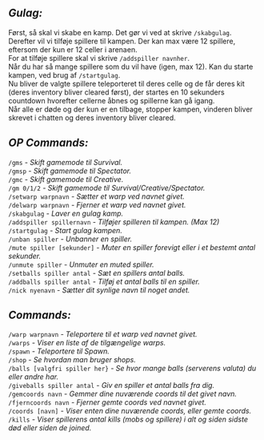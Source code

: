 ## __***Gulag:***__<br>
Først, så skal vi skabe en kamp. Det gør vi ved at skrive `/skabgulag`. <br>
Derefter vil vi tilføje spillere til kampen. Der kan max være 12 spillere, eftersom der kun er 12 celler i arenaen. <br>
For at tilføje spillere skal vi skrive `/addspiller navnher`. <br>
Når du har så mange spillere som du vil have (igen, max 12). Kan du starte kampen, ved brug af `/startgulag`. <br>
Nu bliver de valgte spillere teleporteret til deres celle og de får deres kit (deres inventory bliver cleared først), der startes en 10 sekunders countdown hvorefter cellerne åbnes og spillerne kan gå igang. <br>
Når alle er døde og der kun er en tilbage, stopper kampen, vinderen bliver skrevet i chatten og deres inventory bliver cleared.
 
## __***OP Commands:***__ <br>
`/gms` *- Skift gamemode til Survival.* <br>
`/gmsp` *- Skift gamemode til Spectator.* <br>
`/gmc` *- Skift gamemode til Creative.* <br>
`/gm 0/1/2` *- Skift gamemode til Survival/Creative/Spectator.* <br>
`/setwarp warpnavn` *- Sætter et warp ved navnet givet.* <br>
`/delwarp warpnavn` *- Fjerner et warp ved navnet givet.* <br>
`/skabgulag` *- Laver en gulag kamp.* <br>
`/addspiller spillernavn` *- Tilføjer spilleren til kampen. (Max 12)* <br>
`/startgulag` *- Start gulag kampen.* <br>
`/unban spiller` *- Unbanner en spiller.* <br>
`/mute spiller [sekunder]` *- Muter en spiller forevigt eller i et bestemt antal sekunder.* <br>
`/unmute spiller` *- Unmuter en muted spiller.* <br>
`/setballs spiller antal` *- Sæt en spillers antal balls.* <br>
`/addballs spiller antal` *- Tilføj et antal balls til en spiller.* <br>
`/nick nyenavn` *- Sætter dit synlige navn til noget andet.* <br>
 
## __***Commands:***__<br>
`/warp warpnavn` *- Teleportere til et warp ved navnet givet.* <br>
`/warps` *- Viser en liste af de tilgængelige warps.* <br>
`/spawn` *- Teleportere til Spawn.* <br>
`/shop` *- Se hvordan man bruger shops.* <br>
`/balls [valgfri spiller her}` *- Se hvor mange balls (serverens valuta) du eller andre har.* <br>
`/giveballs spiller antal` *- Giv en spiller et antal balls fra dig.* <br>
`/gemcoords navn` *- Gemmer dine nuværende coords til det givet navn.* <br>
`/fjerncoords navn` *- Fjerner gemte coords ved navnet givet.* <br>
`/coords [navn]` *- Viser enten dine nuværende coords, eller gemte coords.* <br>
`/kills` *- Viser spillerens antal kills (mobs og spillere) i alt og siden sidste død eller siden de joined.* <br>
 
